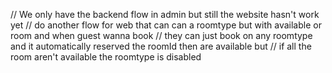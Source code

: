 // We only have the backend flow in admin but still the website hasn't work yet
// do another flow for web that can can a roomtype but with available or room and when guest wanna book
// they can just book on any roomtype and it automatically reserved the roomId then are available but 
// if all the room aren't available the roomtype is disabled